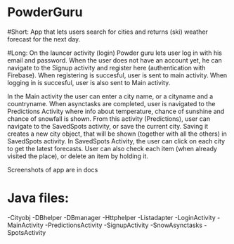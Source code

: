 # PowderGuru

#Short: 
App that lets users search for cities and returns (ski) weather forecast for the next day.

#Long:
On the launcer activity (login) Powder guru lets user log in with his email and password. When the user does not have an account yet,
he can navigate to the Signup activity and register here (authentication with Firebase). When registering is succesful, user is sent to
main activity. When logging in is succesful, user is also sent to Main activity. 

In the Main activity the user can enter a city name, or a cityname and a countryname. When asynctasks are completed, user is navigated to 
the Predictions Activity where info about temperature, chance of sunshine and chance of snowfall is shown. From this activity (Predictions),
user can navigate to the SavedSpots activity, or save the current city. Saving it creates a new city object, that will be shown (together 
with all the others) in SavedSpots activity. In SavedSpots Activity, the user can click on each city to get the latest forecasts. User can also check each item (when already visited the place), or delete an item by holding it.

Screenshots of app are in docs

# Java files:
-Cityobj
-DBhelper
-DBmanager
-Httphelper
-Listadapter
-LoginActivity
-MainActivity
-PredictionsActivity
-SignupActivity
-SnowAsynctasks
-SpotsActivity
